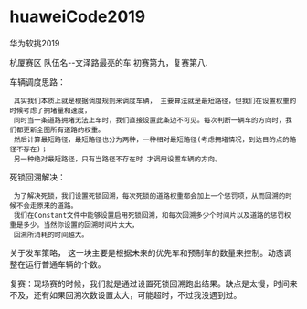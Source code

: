 # huaweiCode2019
华为软挑2019

杭厦赛区   队伍名--文泽路最亮的车   初赛第九，复赛第八.

车辆调度思路：

     其实我们本质上就是根据调度规则来调度车辆， 主要算法就是最短路径，但我们在设置权重的时候考虑了拥堵量和速度，
     同时当一条道路拥堵无法上车时，我们直接设置此条边不可见。每次判断一辆车的方向时，我们都更新全图所有道路的权重。
     然后计算最短路径，最短路径也分为两种，一种相对最短路径(考虑拥堵情况，到达目的点的路径不存在)；
     另一种绝对最短路径，只有当路径不存在时 才调用设置车辆的方向。

死锁回溯解决：

     为了解决死锁，我们设置死锁回溯，每次死锁的道路权重都会加上一个惩罚项，从而回溯的时候不会走原来的道路。 
     我们在Constant文件中能够设置启用死锁回溯，和每次回溯多少个时间片以及道路的惩罚权重是多少。当然你设置的回溯时间片太大，
     回溯所消耗的时间越大。
        
   
 关于发车策略， 这一块主要是根据未来的优先车和预制车的数量来控制。动态调整在运行普通车辆的个数。
 
 复赛：现场赛的时候，我们就是通过设置死锁回溯跑出结果。缺点是太慢，时间来不及，还有如果回溯次数设置太大，可能超时，不过我没遇到过。
 
 
